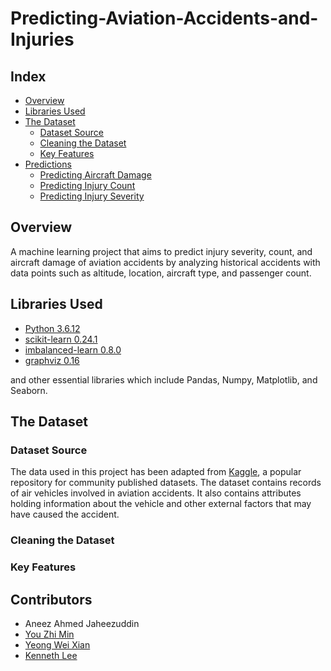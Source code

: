 # Predicting-Aviation-Accidents-and-Injuries

## Index
* [Overview](#Overview)
* [Libraries Used](#Libraries-Used)
* [The Dataset](#The-Dataset)
  * [Dataset Source](#Data-Source)
  * [Cleaning the Dataset](#Cleaning-the-Dataset)
  * [Key Features](#Key-Features)
* [Predictions](#Predictions)
  * [Predicting Aircraft Damage](#Predicting-Aircraft-Damage-using-DTC)
  * [Predicting Injury Count](#Predicting-Injury-Count-using-Linear-Regression)
  * [Predicting Injury Severity](#Predicting-Injury-Severity-using-DCT)

## Overview
A machine learning project that aims to predict injury severity, count, and aircraft damage of aviation accidents by analyzing historical accidents with data points such as altitude, location, aircraft type, and passenger count.

## Libraries Used
* [Python 3.6.12](https://docs.python.org/3.6/)
* [scikit-learn 0.24.1](https://scikit-learn.org/stable/)
* [imbalanced-learn 0.8.0](https://imbalanced-learn.org/stable/index.html)
* [graphviz 0.16](https://graphviz.readthedocs.io/en/stable/manual.html)

and other essential libraries which include Pandas, Numpy, Matplotlib, and Seaborn.

## The Dataset

### Dataset Source
The data used in this project has been adapted from [Kaggle](https://www.kaggle.com/khsamaha/aviation-accident-database-synopses), a popular repository for community published datasets. The dataset contains records of air vehicles involved in aviation accidents. It also contains attributes holding information about the vehicle and other external factors that may have caused the accident.

### Cleaning the Dataset

### Key Features

## Contributors
* Aneez Ahmed Jaheezuddin
* [You Zhi Min](https://github.com/zzzhimin)
* [Yeong Wei Xian](https://github.com/wxiannnn)
* [Kenneth Lee](https://github.com/klee046)
